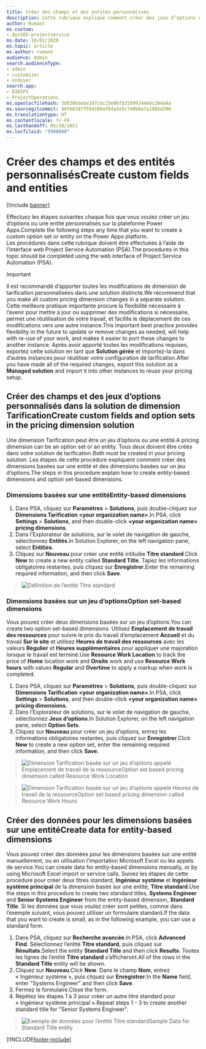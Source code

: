 ```yaml
---
title: Créer des champs et des entités personnalisés
description: Cette rubrique explique comment créer des jeux d’options et des entités dans votre propre solution dans la plateforme Power Apps.
author: Rumant
ms.custom:
- dyn365-projectservice
ms.date: 10/01/2020
ms.topic: article
ms.author: rumant
audience: Admin
search.audienceType:
- admin
- customizer
- enduser
search.app:
- D365PS
- ProjectOperations
ms.openlocfilehash: 3d838bde8a3d7cbc15e06fb3289924468c284a8a
ms.sourcegitcommit: 40f68387f594180af64a5e5c748b6efa188bd300
ms.translationtype: HT
ms.contentlocale: fr-FR
ms.lasthandoff: 05/10/2021
ms.locfileid: "5998948"
---
```

# <a name="create-custom-fields-and-entities"></a><span data-ttu-id="662e8-103">Créer des champs et des entités personnalisés</span><span class="sxs-lookup"><span data-stu-id="662e8-103">Create custom fields and entities</span></span> 

[!include [banner](../includes/psa-now-project-operations.md)]

<span data-ttu-id="662e8-104">Effectuez les étapes suivantes chaque fois que vous voulez créer un jeu d’options ou une entité personnalisés sur la plateforme Power Apps.</span><span class="sxs-lookup"><span data-stu-id="662e8-104">Complete the following steps any time that you want to create a custom option set or entity on the Power Apps platform.</span></span>  
<span data-ttu-id="662e8-105">Les procédures dans cette rubrique doivent être effectuées à l’aide de l’interface web Project Service Automation (PSA).</span><span class="sxs-lookup"><span data-stu-id="662e8-105">The procedures in this topic should be completed using the web interface of Project Service Automation (PSA).</span></span>

> [!IMPORTANT]
> <span data-ttu-id="662e8-106">Il est recommandé d’apporter toutes les modifications de dimension de tarification personnalisées dans une solution distincte.</span><span class="sxs-lookup"><span data-stu-id="662e8-106">We recommend that you make all custom pricing dimension changes in a separate solution.</span></span> <span data-ttu-id="662e8-107">Cette meilleure pratique importante procure la flexibilité nécessaire à l’avenir pour mettre à jour ou supprimer des modifications si nécessaire, permet une réutilisation de votre travail, et facilite le déplacement de ces modifications vers une autre instance.</span><span class="sxs-lookup"><span data-stu-id="662e8-107">This important best practice provides flexibility in the future to update or remove changes as needed, will help with re-use of your work, and makes it easier to port these changes to another instance.</span></span> <span data-ttu-id="662e8-108">Après avoir apporté toutes les modifications requises, exportez cette solution en tant que **Solution gérée** et importez-la dans d’autres instances pour réutiliser votre configuration de tarification.</span><span class="sxs-lookup"><span data-stu-id="662e8-108">After you have made all of the required changes, export this solution as a **Managed solution** and import it into other instances to reuse your pricing setup.</span></span>

  
## <a name="create-custom-fields-and-option-sets-in-the-pricing-dimension-solution"></a><span data-ttu-id="662e8-109">Créer des champs et des jeux d’options personnalisés dans la solution de dimension Tarification</span><span class="sxs-lookup"><span data-stu-id="662e8-109">Create custom fields and option sets in the pricing dimension solution</span></span>

<span data-ttu-id="662e8-110">Une dimension Tarification peut être un jeu d’options ou une entité.</span><span class="sxs-lookup"><span data-stu-id="662e8-110">A pricing dimension can be an option set or an entity.</span></span> <span data-ttu-id="662e8-111">Tous deux doivent être créés dans votre solution de tarification.</span><span class="sxs-lookup"><span data-stu-id="662e8-111">Both must be created in your pricing solution.</span></span> <span data-ttu-id="662e8-112">Les étapes de cette procédure expliquent comment créer des dimensions basées sur une entité et des dimensions basées sur un jeu d’options.</span><span class="sxs-lookup"><span data-stu-id="662e8-112">The steps in this procedure explain how to create entity-based dimensions and option set-based dimensions.</span></span>

### <a name="entity-based-dimensions"></a><span data-ttu-id="662e8-113">Dimensions basées sur une entité</span><span class="sxs-lookup"><span data-stu-id="662e8-113">Entity-based dimensions</span></span>

1. <span data-ttu-id="662e8-114">Dans PSA, cliquez sur **Paramètres** > **Solutions**, puis double-cliquez sur **Dimensions Tarification \<your organization name>**.</span><span class="sxs-lookup"><span data-stu-id="662e8-114">In PSA, click **Settings** > **Solutions**, and then double-click **\<your organization name> pricing dimensions**.</span></span>
2. <span data-ttu-id="662e8-115">Dans l’Explorateur de solutions, sur le volet de navigation de gauche, sélectionnez **Entités**.</span><span class="sxs-lookup"><span data-stu-id="662e8-115">In Solution Explorer, on the left navigation pane, select **Entities**.</span></span>
3. <span data-ttu-id="662e8-116">Cliquez sur **Nouveau** pour créer une entité intitulée **Titre standard**.</span><span class="sxs-lookup"><span data-stu-id="662e8-116">Click **New** to create a new entity called **Standard Title**.</span></span> <span data-ttu-id="662e8-117">Tapez les informations obligatoires restantes, puis cliquez sur **Enregistrer**.</span><span class="sxs-lookup"><span data-stu-id="662e8-117">Enter the remaining required information, and then click **Save**.</span></span>

> ![Définition de l’entité Titre standard](media/Standard-Title-entity-definition.png)


### <a name="option-set-based-dimensions"></a><span data-ttu-id="662e8-119">Dimensions basées sur un jeu d’options</span><span class="sxs-lookup"><span data-stu-id="662e8-119">Option set-based dimensions</span></span> 
<span data-ttu-id="662e8-120">Vous pouvez créer deux dimensions basées sur un jeu d’options.</span><span class="sxs-lookup"><span data-stu-id="662e8-120">You can create two option set-based dimensions.</span></span> <span data-ttu-id="662e8-121">Utilisez **Emplacement de travail des ressources** pour suivre le prix du travail d’emplacement **Accueil** et du travail **Sur le site** et utilisez **Heures de travail des ressources** avec les valeurs **Régulier** et **Heures supplémentaires** pour appliquer une majoration lorsque le travail est terminé.</span><span class="sxs-lookup"><span data-stu-id="662e8-121">Use **Resource Work Location** to track the price of **Home** location work and **Onsite** work and use **Resource Work hours** with values **Regular** and **Overtime** to apply a markup when work is completed.</span></span>


1. <span data-ttu-id="662e8-122">Dans PSA, cliquez sur **Paramètres** > **Solutions**, puis double-cliquez sur **Dimensions Tarification \<your organization name>**.</span><span class="sxs-lookup"><span data-stu-id="662e8-122">In PSA, click **Settings** > **Solutions**, and then double-click  **\<your organization name> pricing dimensions**.</span></span> 
2. <span data-ttu-id="662e8-123">Dans l’Explorateur de solutions, sur le volet de navigation de gauche, sélectionnez **Jeux d’options**.</span><span class="sxs-lookup"><span data-stu-id="662e8-123">In Solution Explorer, on the left navigation pane, select  **Option Sets**.</span></span> 
3. <span data-ttu-id="662e8-124">Cliquez sur **Nouveau** pour créer un jeu d’options, entrez les informations obligatoires restantes, puis cliquez sur **Enregistrer**.</span><span class="sxs-lookup"><span data-stu-id="662e8-124">Click **New** to create a new option set, enter the remaining required information, and then click **Save**.</span></span>

> ![<span data-ttu-id="662e8-125">Dimension Tarification basée sur un jeu d’options appelé Emplacement de travail de la ressource</span><span class="sxs-lookup"><span data-stu-id="662e8-125">Option set based pricing dimension called Resource Work Location</span></span> ](media/Option-set-PD-called-Resource-Work-Location.png)

> ![<span data-ttu-id="662e8-126">Dimension Tarification basée sur un jeu d’options appelé Heures de travail de la ressource</span><span class="sxs-lookup"><span data-stu-id="662e8-126">Option set based pricing dimension called Resource Work Hours</span></span> ](media/Option-set-PD-called-Resource-Work-Hours.PNG)


## <a name="create-data-for-entity-based-dimensions"></a><span data-ttu-id="662e8-127">Créer des données pour les dimensions basées sur une entité</span><span class="sxs-lookup"><span data-stu-id="662e8-127">Create data for entity-based dimensions</span></span>

<span data-ttu-id="662e8-128">Vous pouvez créer des données pour les dimensions basées sur une entité manuellement, ou en utilisation l’importation Microsoft Excel ou les appels de service.</span><span class="sxs-lookup"><span data-stu-id="662e8-128">You can create data for entity-based dimensions manually, or by using Microsoft Excel import or service calls.</span></span> <span data-ttu-id="662e8-129">Suivez les étapes de cette procédure pour créer deux titres standard, **Ingénieur système** et **Ingénieur système principal** de la dimension basée sur une entité, **Titre standard**.</span><span class="sxs-lookup"><span data-stu-id="662e8-129">Use the steps in this procedure to create two standard titles, **Systems Engineer** and **Senior Systems Engineer** from the entity-based dimension, **Standard Title**.</span></span> <span data-ttu-id="662e8-130">Si les données que vous voulez créer sont petites, comme dans l’exemple suivant, vous pouvez utiliser un formulaire standard.</span><span class="sxs-lookup"><span data-stu-id="662e8-130">If the data that you want to create is small, as in the following example, you can use a standard form.</span></span>

1. <span data-ttu-id="662e8-131">Dans PSA, cliquez sur **Recherche avancée**.</span><span class="sxs-lookup"><span data-stu-id="662e8-131">In PSA, click **Advanced Find**.</span></span> <span data-ttu-id="662e8-132">Sélectionnez l’entité **Titre standard**, puis cliquez sur **Résultats**.</span><span class="sxs-lookup"><span data-stu-id="662e8-132">Select the entity **Standard Title** and then click **Results**.</span></span> <span data-ttu-id="662e8-133">Toutes les lignes de l’entité **Titre standard** s’afficheront.</span><span class="sxs-lookup"><span data-stu-id="662e8-133">All of the rows in the **Standard Title** entity will be shown.</span></span>
2. <span data-ttu-id="662e8-134">Cliquez sur **Nouveau**.</span><span class="sxs-lookup"><span data-stu-id="662e8-134">Click **New**.</span></span> <span data-ttu-id="662e8-135">Dans le champ **Nom**, entrez « Ingénieur système », puis cliquez sur **Enregistrer**.</span><span class="sxs-lookup"><span data-stu-id="662e8-135">In the **Name** field, enter "Systems Engineer" and then click **Save**.</span></span>
3. <span data-ttu-id="662e8-136">Fermez le formulaire.</span><span class="sxs-lookup"><span data-stu-id="662e8-136">Close the form.</span></span> 
4. <span data-ttu-id="662e8-137">Répétez les étapes 1 à 3 pour créer un autre titre standard pour « Ingénieur système principal ».</span><span class="sxs-lookup"><span data-stu-id="662e8-137">Repeat steps 1 - 3 to create another standard title for "Senior Systems Engineer".</span></span>

> ![<span data-ttu-id="662e8-138">Exemple de données pour l’entité Titre standard</span><span class="sxs-lookup"><span data-stu-id="662e8-138">Sample Data for Standard Title entity</span></span> ](media/ST-data.png)




[!INCLUDE[footer-include](../includes/footer-banner.md)]